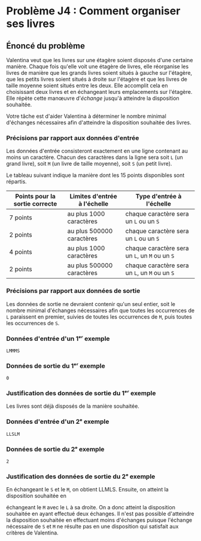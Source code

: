 # Problème J4 : Comment organiser ses livres

## Énoncé du problème

Valentina veut que les livres sur une étagère soient disposés d'une
certaine manière. Chaque fois qu'elle voit une étagère de livres, elle
réorganise les livres de manière que les grands livres soient situés à
gauche sur l'étagère, que les petits livres soient situés à droite sur
l'étagère et que les livres de taille moyenne soient situés entre les
deux. Elle accomplit cela en choisissant deux livres et en échangeant
leurs emplacements sur l'étagère. Elle répète cette manœuvre d'*échange*
jusqu'à atteindre la disposition souhaitée.

Votre tâche est d'aider Valentina à déterminer le nombre minimal
d'échanges nécessaires afin d'atteindre la disposition souhaitée des
livres.

### Précisions par rapport aux données d'entrée

Les données d'entrée consisteront exactement en une ligne contenant au
moins un caractère. Chacun des caractères dans la ligne sera soit `L` (un
grand livre), soit `M` (un livre de taille moyenne), soit `S` (un petit
livre).

Le tableau suivant indique la manière dont les 15 points disponibles
sont répartis.

  | Points pour la sortie correcte 	| Limites d'entrée à l'échelle     	| Type d'entrée à l'échelle                       	|
|--------------------------------	|----------------------------------	|-------------------------------------------------	|
|     7 points                   	|     au plus 1000 caractères      	|     chaque caractère sera un `L` ou un `S`          	|
|     2 points                   	|     au plus 500000 caractères    	|     chaque caractère sera un `L` ou un `S`          	|
|     4 points                   	|     au plus 1000 caractères      	|     chaque caractère sera un `L`, un `M` ou un `S`    	|
|     2 points                   	|     au plus 500000 caractères    	|     chaque caractère sera un `L`, un `M` ou un `S`    	|

### Précisions par rapport aux données de sortie

Les données de sortie ne devraient contenir qu'un seul entier, soit le
nombre minimal d'échanges nécessaires afin que toutes les occurrences de
`L` paraissent en premier, suivies de toutes les occurrences de `M`, puis
toutes les occurrences de `S`.

### Données d'entrée d'un 1ᵉʳ exemple

```
LMMMS
```

### Données de sortie du 1ᵉʳ exemple

```
0
```

### Justification des données de sortie du 1ᵉʳ exemple

Les livres sont déjà disposés de la manière souhaitée.

### Données d'entrée d'un 2ᵉ exemple

```
LLSLM
```

### Données de sortie du 2ᵉ exemple

```
2
```

### Justification des données de sortie du 2ᵉ exemple

En échangeant le `S` et le `M`, on obtient LLMLS. Ensuite, on atteint la
disposition souhaitée en

échangeant le `M` avec le `L` à sa droite. On a donc atteint la disposition
souhaitée en ayant effectué deux échanges. Il n'est pas possible
d'atteindre la disposition souhaitée en effectuant moins d'échanges
puisque l'échange nécessaire de `S` et `M` ne résulte pas en une disposition
qui satisfait aux critères de Valentina.
